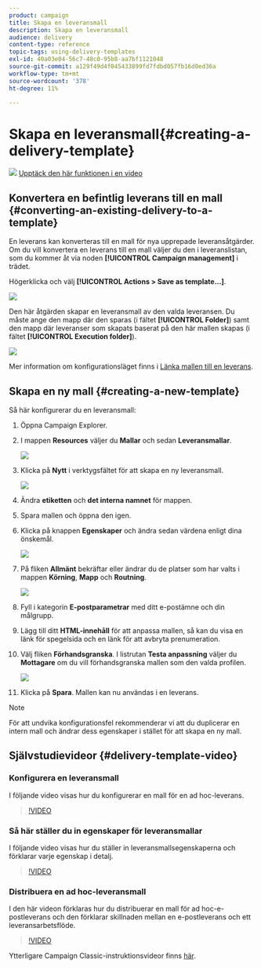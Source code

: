```yaml
---
product: campaign
title: Skapa en leveransmall
description: Skapa en leveransmall
audience: delivery
content-type: reference
topic-tags: using-delivery-templates
exl-id: 40a03e04-56c7-48c0-95b8-aa7bf1121048
source-git-commit: a129f49d4f045433899fd7fdbd057fb16d0ed36a
workflow-type: tm+mt
source-wordcount: '378'
ht-degree: 11%

---
```


# Skapa en leveransmall{#creating-a-delivery-template}

![](assets/do-not-localize/how-to-video.png) [Upptäck den här funktionen i en video](#delivery-template-video)

## Konvertera en befintlig leverans till en mall {#converting-an-existing-delivery-to-a-template}

En leverans kan konverteras till en mall för nya upprepade leveransåtgärder. Om du vill konvertera en leverans till en mall väljer du den i leveranslistan, som du kommer åt via noden **[!UICONTROL Campaign management]** i trädet.

Högerklicka och välj **[!UICONTROL Actions > Save as template...]**.

![](assets/s_ncs_user_campaign_save_as_scenario.png)

Den här åtgärden skapar en leveransmall av den valda leveransen. Du måste ange den mapp där den sparas (i fältet **[!UICONTROL Folder]**) samt den mapp där leveranser som skapats baserat på den här mallen skapas (i fältet **[!UICONTROL Execution folder]**).

![](assets/s_ncs_user_campaign_save_as_scenario_a.png)

Mer information om konfigurationsläget finns i [Länka mallen till en leverans](creating-a-delivery-from-a-template.md#linking-the-template-to-a-delivery).

## Skapa en ny mall {#creating-a-new-template}

Så här konfigurerar du en leveransmall:

1. Öppna Campaign Explorer.
1. I mappen **Resources** väljer du **Mallar** och sedan **Leveransmallar**.

   ![](assets/delivery_template_1.png)

1. Klicka på **Nytt** i verktygsfältet för att skapa en ny leveransmall.

   ![](assets/delivery_template_2.png)

1. Ändra **etiketten** och **det interna namnet** för mappen.
1. Spara mallen och öppna den igen.
1. Klicka på knappen **Egenskaper** och ändra sedan värdena enligt dina önskemål.

   ![](assets/delivery_template_3.png)

1. På fliken **Allmänt** bekräftar eller ändrar du de platser som har valts i mappen **Körning**, **Mapp** och **Routning**.

   ![](assets/delivery_template_4.png)

1. Fyll i kategorin **E-postparametrar** med ditt e-postämne och din målgrupp.
1. Lägg till ditt **HTML-innehåll** för att anpassa mallen, så kan du visa en länk för spegelsida och en länk för att avbryta prenumeration.
1. Välj fliken **Förhandsgranska**. I listrutan **Testa anpassning** väljer du **Mottagare** om du vill förhandsgranska mallen som den valda profilen.

   ![](assets/delivery_template_5.png)

1. Klicka på **Spara**. Mallen kan nu användas i en leverans.

>[!NOTE]
>
>För att undvika konfigurationsfel rekommenderar vi att du duplicerar en intern mall och ändrar dess egenskaper i stället för att skapa en ny mall.

## Självstudievideor {#delivery-template-video}

### Konfigurera en leveransmall

I följande video visas hur du konfigurerar en mall för en ad hoc-leverans.

>[!VIDEO](https://video.tv.adobe.com/v/24066?quality=12)

### Så här ställer du in egenskaper för leveransmallar

I följande video visas hur du ställer in leveransmallsegenskaperna och förklarar varje egenskap i detalj.

>[!VIDEO](https://video.tv.adobe.com/v/24067?quality=12)

### Distribuera en ad hoc-leveransmall

I den här videon förklaras hur du distribuerar en mall för ad hoc-e-postleverans och den förklarar skillnaden mellan en e-postleverans och ett leveransarbetsflöde.

>[!VIDEO](https://video.tv.adobe.com/v/24065?quality=12)

Ytterligare Campaign Classic-instruktionsvideor finns [här](https://experienceleague.adobe.com/docs/campaign-classic-learn/tutorials/overview.html?lang=sv).
